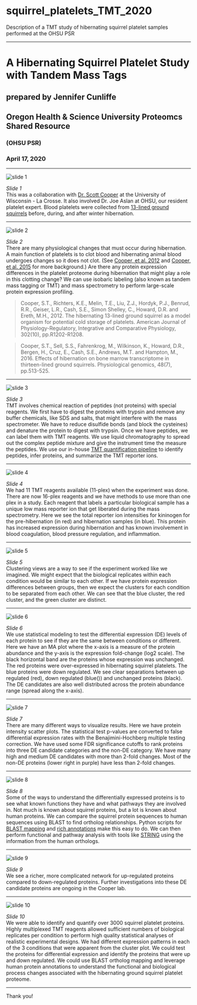 # squirrel_platelets_TMT_2020
Description of a TMT study of hibernating squirrel platelet samples performed at the OHSU PSR

---

# A Hibernating Squirrel Platelet Study with Tandem Mass Tags
## prepared by Jennifer Cunliffe
## Oregon Health & Science University Proteomcs Shared Resource
### (OHSU PSR)
### April 17, 2020


***


![slide 1](images/Slide1.PNG)

*Slide 1* <br />
This was a collaboration with [Dr. Scott Cooper](https://www.uwlax.edu/profile/scooper/) at the University of Wisconsin - La Crosse. It also involved Dr. Joe Aslan at OHSU, our resident platelet expert. Blood platelets were collected from [13-lined ground squirrels](https://en.wikipedia.org/wiki/Thirteen-lined_ground_squirrel) before, during, and after winter hibernation.

***

![slide 2](images/Slide2.PNG)

*Slide 2* <br />
There are many physiological changes that must occur during hibernation. A main function of platelets is to clot blood and hibernating animal blood undergoes changes so it does not clot. (See [Cooper, et al. 2012](https://journals.physiology.org/doi/full/10.1152/ajpregu.00018.2012) and [Cooper, et al. 2015](https://journals.physiology.org/doi/full/10.1152/physiolgenomics.00120.2015) for more background.) Are there any protein expression differences in the platelet proteome during hibernation that might play a role in this clotting change? We can use isobaric labeling (also known as tandem mass tagging or TMT) and mass spectrometry to perform large-scale protein expression profiling.

> Cooper, S.T., Richters, K.E., Melin, T.E., Liu, Z.J., Hordyk, P.J., Benrud, R.R., Geiser, L.R., Cash, S.E., Simon Shelley, C., Howard, D.R. and Ereth, M.H., 2012. The hibernating 13-lined ground squirrel as a model organism for potential cold storage of platelets. American Journal of Physiology-Regulatory, Integrative and Comparative Physiology, 302(10), pp.R1202-R1208.

> Cooper, S.T., Sell, S.S., Fahrenkrog, M., Wilkinson, K., Howard, D.R., Bergen, H., Cruz, E., Cash, S.E., Andrews, M.T. and Hampton, M., 2016. Effects of hibernation on bone marrow transcriptome in thirteen-lined ground squirrels. Physiological genomics, 48(7), pp.513-525.

***

![slide 3](images/Slide3.PNG)

*Slide 3* <br />
TMT involves chemical reaction of peptides (not proteins) with special reagents. We first have to digest the proteins with trypsin and remove any buffer chemicals, like SDS and salts, that might interfere with the mass spectrometer. We have to reduce disulfide bonds (and block the cysteines) and denature the protein to digest with trypsin. Once we have peptides, we can label them with TMT reagents. We use liquid chromatography to spread out the complex peptide mixture and give the instrument time the measure the peptides. We use our in-house [TMT quantification pipeline](https://github.com/pwilmart/PAW_pipeline) to identify peptides, infer proteins, and summarize the TMT reporter ions.

***

![slide 4](images/Slide4.PNG)

*Slide 4* <br />
We had 11 TMT reagents available (11-plex) when the experiment was done. There are now 16-plex reagents and we have methods to use more than one plex in a study. Each reagent that labels a particular biological sample has a unique low mass reporter ion that get liberated during the mass spectrometry. Here we see the total reporter ion intensities for kininogen for the pre-hibernation (in red) and hibernation samples (in blue). This protein has increased expression during hibernation and has known involvement in blood coagulation, blood pressure regulation, and inflammation.

***

![slide 5](images/Slide5.PNG)

*Slide 5* <br />
Clustering views are a way to see if the experiment worked like we imagined. We might expect that the biological replicates within each condition would be similar to each other. If we have protein expression differences between groups, then we expect the clusters for each condition to be separated from each other. We can see that the blue cluster, the red cluster, and the green cluster are distinct.

***

![slide 6](images/Slide6.PNG)

*Slide 6* <br />
We use statistical modeling to test the differential expression (DE) levels of each protein to see if they are the same between conditions or different. Here we have an MA plot where the x-axis is a measure of the protein abundance and the y-axis is the expression fold-change (log2 scale). The black horizontal band are the proteins whose expression was unchanged. The red proteins were over-expressed in hibernating squirrel platelets. The blue proteins were down regulated. We see clear separations between up regulated (red), down regulated (blue()) and unchanged proteins (black). The DE candidates are also well distributed across the protein abundance range (spread along the x-axis).

***

![slide 7](images/Slide7.PNG)

*Slide 7* <br />
There are many different ways to visualize results. Here we have protein intensity scatter plots. The statistical test p-values are converted to false differential expression rates with the Benajimini-Hochberg multiple testing correction. We have used some FDR significance cutoffs to rank proteins into three DE candidate categories and the non-DE category. We have many high and medium DE candidates with more than 2-fold changes. Most of the non-DE proteins (lower right in purple) have less than 2-fold changes.

***

![slide 8](images/Slide8.PNG)

*Slide 8* <br />
Some of the ways to understand the differentially expressed proteins is to see what known functions they have and what pathways they are involved in. Not much is known about squirrel proteins, but a lot is known about human proteins. We can compare the squirrel protein sequences to human sequences using BLAST to find ortholog relationships. Python scripts for [BLAST mapping](https://github.com/pwilmart/PAW_BLAST) and [rich annotations](https://github.com/pwilmart/annotations) make this easy to do. We can then perform functional and pathway analysis with tools like [STRING](https://string-db.org/) using the information from the human orthologs.

***

![slide 9](images/Slide9.PNG)

*Slide 9* <br />
We see a richer, more complicated network for up-regulated proteins compared to down-regulated proteins. Further investigations into these DE candidate proteins are ongoing in the Cooper lab.

***

![slide 10](images/Slide10.PNG)

*Slide 10* <br />
We were able to identify and quantify over 3000 squirrel platelet proteins. Highly multiplexed TMT reagents allowed sufficient numbers of biological replicates per condition to perform high quality statistical analyses of realistic experimental designs. We had different expression patterns in each of the 3 conditions that were apparent from the cluster plot. We could test the proteins for differential expression and identify the proteins that were up and down regulated. We could use BLAST ortholog mapping and leverage human protein annotations to understand the functional and biological process changes associated with the hibernating ground squirrel platelet proteome.

***

Thank you!
